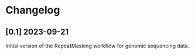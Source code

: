 # Changelog

## [0.1] 2023-09-21

Initial version of the RepeatMasking workflow for genomic sequencing data.
